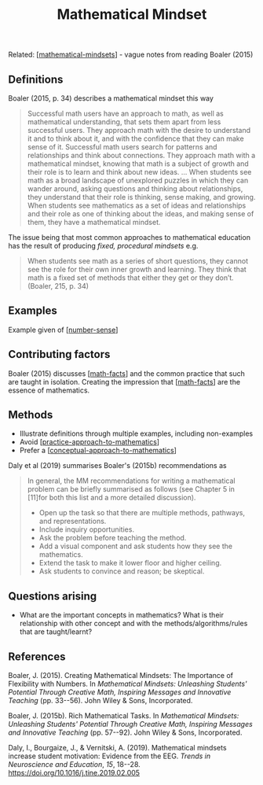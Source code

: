﻿---
backlinks:
- title: My Teaching Philosophy
  url: /memex/sense/Teaching/my-teaching-philosophy.html
- title: My approach to teaching mathematics
  url: /memex/sense/Teaching/Mathematics/my-approach-to-teaching-mathematics.html
- title: mathematical-resilience-classroom-environment
  url: /memex/sense/Teaching/Mathematics/mathematical-resilience-classroom-environment.html
- title: Practice approach to mathematics
  url: /memex/sense/Teaching/Mathematics/practice-approach-to-mathematics.html
- title: Number sense
  url: /memex/sense/Teaching/Mathematics/number-sense.html
- title: Teaching Mathematics
  url: /memex/sense/Teaching/Mathematics/teaching-mathematics.html
- title: Reflective mathematical homework
  url: /memex/sense/Teaching/Mathematics/reflective-mathematical-homework.html
- title: Conceptual approach to mathematics
  url: /memex/sense/Teaching/Mathematics/conceptual-approach-to-mathematics.html
- title: 'Two types of teaching mathematics: instrumental and relational'
  url: /memex/sense/Teaching/Mathematics/instrumental-relational-mathematics.html
- title: Design for a mathematical mindset
  url: /memex/sense/Teaching/Mathematics/design-for-mathematical-mindset.html
- title: Real work versus Real world
  url: /memex/sense/Teaching/Mathematics/real-work-versus-real-world.html
title: Mathematical Mindset
---
Related: [[mathematical-mindsets]] - vague notes from reading Boaler (2015)

## Definitions

Boaler (2015, p. 34) describes a mathematical mindset this way
> Successful math users have an approach to math, as well as mathematical understanding, that sets them apart from less successful users. They approach math with the desire to understand it and to think about it, and with the confidence that they can make sense of it. Successful math users search for patterns and relationships and think about connections. They approach math with a mathematical mindset, knowing that math is a subject of growth and their role is to learn and think about new ideas. ...
> When students see math as a broad landscape of unexplored puzzles in which they can wander around, asking questions and thinking about relationships, they understand that their role is thinking, sense making, and growing. When students see mathematics as a set of ideas and relationships and their role as one of thinking about the ideas, and making sense of them, they have a mathematical mindset.

The issue being that most common approaches to mathematical education has the result of producing _fixed, procedural mindsets_ e.g.
> When students see math as a series of short questions, they cannot see the role for their own inner growth and learning. They think that math is a fixed set of methods that either they get or they don’t.  (Boaler, 215, p. 34)

## Examples

Example given of [[number-sense]]

## Contributing factors

Boaler (2015) discusses [[math-facts]] and the common practice that such are taught in isolation. Creating the impression that [[math-facts]] are the essence of mathematics.  

## Methods

- Illustrate definitions through multiple examples, including non-examples
- Avoid [[practice-approach-to-mathematics]]
- Prefer a [[conceptual-approach-to-mathematics]]

Daly et al (2019) summarises Boaler's (2015b) recommendations as 
> In general, the MM recommendations for writing a mathematical problem can be briefly summarised as follows (see Chapter 5 in [11]for both this list and a more detailed discussion). 
> - Open up the task so that there are multiple methods, pathways, and representations. 
> - Include inquiry opportunities. 
> - Ask the problem before teaching the method. 
> - Add a visual component and ask students how they see the mathematics. 
> - Extend the task to make it lower floor and higher ceiling. 
> - Ask students to convince and reason; be skeptical.

## Questions arising

- What are the important concepts in mathematics? What is their relationship with other concept and with the methods/algorithms/rules that are taught/learnt?

## References

Boaler, J. (2015). Creating Mathematical Mindsets: The Importance of Flexibility with Numbers. In *Mathematical Mindsets: Unleashing Students' Potential Through Creative Math, Inspiring Messages and Innovative Teaching* (pp. 33--56). John Wiley & Sons, Incorporated.

Boaler, J. (2015b). Rich Mathematical Tasks. In *Mathematical Mindsets: Unleashing Students' Potential Through Creative Math, Inspiring Messages and Innovative Teaching* (pp. 57--92). John Wiley & Sons, Incorporated.

Daly, I., Bourgaize, J., & Vernitski, A. (2019). Mathematical mindsets increase student motivation: Evidence from the EEG. *Trends in Neuroscience and Education*, *15*, 18--28. <https://doi.org/10.1016/j.tine.2019.02.005>

[//begin]: # "Autogenerated link references for markdown compatibility"
[mathematical-mindsets]: mathematical-mindsets "Mathematical mindsets"
[number-sense]: number-sense "Number sense"
[math-facts]: math-facts "Math Facts"
[practice-approach-to-mathematics]: practice-approach-to-mathematics "Practice approach to mathematics"
[conceptual-approach-to-mathematics]: conceptual-approach-to-mathematics "Conceptual approach to mathematics"
[//end]: # "Autogenerated link references"
